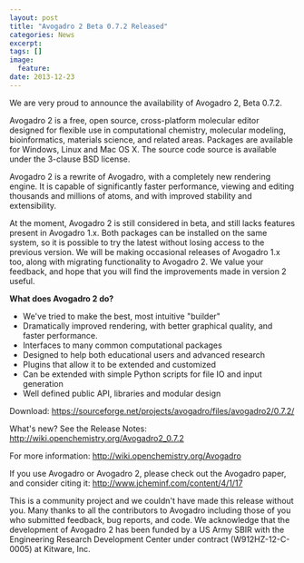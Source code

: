 ```yaml
---
layout: post
title: "Avogadro 2 Beta 0.7.2 Released"
categories: News
excerpt:
tags: []
image:
  feature:
date: 2013-12-23
---
```


We are very proud to announce the availability of Avogadro 2, Beta 0.7.2.

Avogadro 2 is a free, open source, cross-platform molecular editor
designed for flexible use in computational chemistry, molecular
modeling, bioinformatics, materials science, and related
areas. Packages are available for Windows, Linux and Mac OS X. The
source code source is available under the 3-clause BSD license.

Avogadro 2 is a rewrite of Avogadro, with a completely new rendering
engine. It is capable of significantly faster performance, viewing and
editing thousands and millions of atoms, and with improved stability
and extensibility.

At the moment, Avogadro 2 is still considered in beta, and still lacks
features present in Avogadro 1.x. Both packages can be installed on
the same system, so it is possible to try the latest without losing
access to the previous version. We will be making occasional releases of
Avogadro 1.x too, along with migrating functionality to Avogadro 2. We
value your feedback, and hope that you will find the improvements made
in version 2 useful.

**What does Avogadro 2 do?**

* We've tried to make the best, most intuitive "builder"
* Dramatically improved rendering, with better graphical quality, and
  faster performance.
* Interfaces to many common computational packages
* Designed to help both educational users and advanced research
* Plugins that allow it to be extended and customized
* Can be extended with simple Python scripts for file IO and input generation
* Well defined public API, libraries and modular design


Download: <https://sourceforge.net/projects/avogadro/files/avogadro2/0.7.2/>

What's new? See the Release Notes: <http://wiki.openchemistry.org/Avogadro2_0.7.2>

For more information: <http://wiki.openchemistry.org/Avogadro>

If you use Avogadro or Avogadro 2, please check out the Avogadro
paper, and consider citing it: <http://www.jcheminf.com/content/4/1/17>

This is a community project and we couldn't have made this release
without you. Many thanks to all the contributors to Avogadro including
those of you who submitted feedback, bug reports, and code. We
acknowledge that the development of Avogadro 2 has been funded by a US
Army SBIR with the Engineering Research Development Center under
contract (W912HZ-12-C-0005) at Kitware, Inc.
